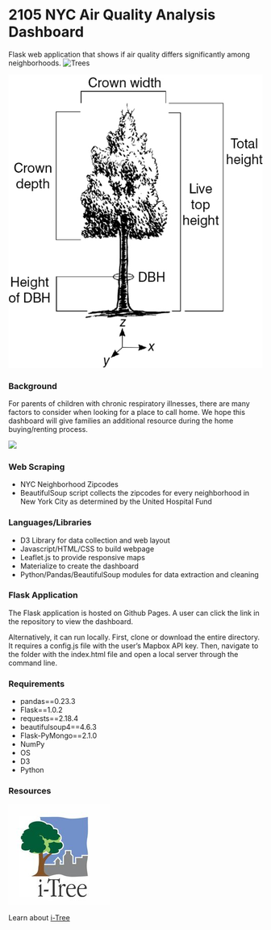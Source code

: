 # 2105 NYC Air Quality Analysis Dashboard
Flask web application that shows if air quality differs significantly among neighborhoods.
![Trees](https://media.giphy.com/media/XBbe8ApwcblsY/giphy.gif)

![dbh_diagram.jpg](flask-app/static/images/dbh_diagram.jpg)

### Background
For parents of children with chronic respiratory illnesses, there are many factors to consider when looking for a place to call home. We hope this dashboard will give families an additional resource during the home buying/renting process.

![](flask-app/static/images/.gif)

### Web Scraping
- NYC Neighborhood Zipcodes
- BeautifulSoup script collects the zipcodes for every neighborhood in New York City as determined by the United Hospital Fund

### Languages/Libraries
- D3 Library for data collection and web layout
- Javascript/HTML/CSS to build webpage
- Leaflet.js to provide responsive maps
- Materialize to create the dashboard
- Python/Pandas/BeautifulSoup modules for data extraction and cleaning

### Flask Application
The Flask application is hosted on Github Pages. A user can click the link in the repository to view the dashboard.

Alternatively, it can run locally. First, clone or download the entire directory. It requires a config.js file with the user’s Mapbox API key. Then, navigate to the folder with the index.html file and open a local server through the command line.

### Requirements
- pandas==0.23.3
-  Flask==1.0.2
- requests==2.18.4
- beautifulsoup4==4.6.3
- Flask-PyMongo==2.1.0
- NumPy
- OS
- D3
- Python

### Resources
![dbh_diagram.jpg](flask-app/static/images/itree_logo.jpg)

Learn about [i-Tree](https://www.itreetools.org)
